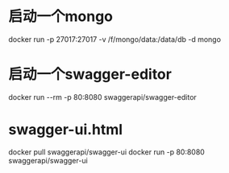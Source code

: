 # 启动一个mongo
docker run -p 27017:27017 -v /f/mongo/data:/data/db -d mongo

# 启动一个swagger-editor 
docker run --rm -p 80:8080 swaggerapi/swagger-editor

# swagger-ui.html
docker pull swaggerapi/swagger-ui
docker run -p 80:8080 swaggerapi/swagger-ui
